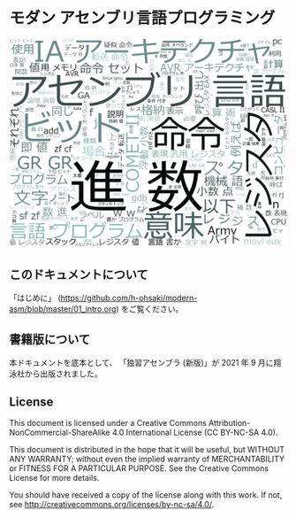 # モダン アセンブリ言語プログラミング

![wordcloud](https://github.com/h-ohsaki/modern-asm/raw/master/figure/wc.png)

## このドキュメントについて

「はじめに」 (https://github.com/h-ohsaki/modern-asm/blob/master/01_intro.org) をご覧ください。

## 書籍版について

本ドキュメントを底本として、
「独習アセンブラ (新版)」が 2021 年 9 月に翔泳社から出版されました。

## License

This document is licensed under a Creative Commons
Attribution-NonCommercial-ShareAlike 4.0 International License (CC
BY-NC-SA 4.0).

This document is distributed in the hope that it will be useful, but
WITHOUT ANY WARRANTY; without even the implied warranty of
MERCHANTABILITY or FITNESS FOR A PARTICULAR PURPOSE.  See the Creative
Commons License for more details.

You should have received a copy of the license along with this work.
If not, see <http://creativecommons.org/licenses/by-nc-sa/4.0/>.
